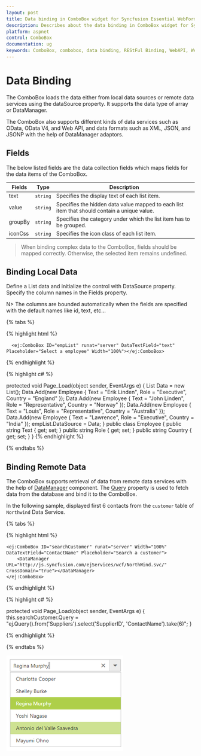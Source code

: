 ```yaml
---
layout: post
title: Data binding in ComboBox widget for Syncfusion Essential WebForm
description: Describes about the data binding in ComboBox widget for Syncfusion Essential WebForm
platform: aspnet
control: ComboBox
documentation: ug
keywords: ComboBox, combobox, data binding, REStFul Binding, WebAPI, Web Method, OData, OData4
---
```


# Data Binding

The ComboBox loads the data either from local data sources or remote data services using the dataSource property. It supports the data type of array or DataManager.

The ComboBox also supports different kinds of data services such as OData, OData V4, and Web API, and data formats such as XML, JSON, and JSONP with the help of DataManager adaptors.

## Fields

The below listed fields are the data collection fields which maps fields for the data items of the ComboBox. 

| Fields | Type | Description |
|------|------|-------------|
| text |  `string` | Specifies the display text of each list item. |
| value |  `string` | Specifies the hidden data value mapped to each list item that should contain a unique value. |
| groupBy |  `string` | Specifies the category under which the list item has to be grouped. |
| iconCss |  `string` | Specifies the icon class of each list item. |

> When binding complex data to the ComboBox, fields should be mapped correctly. Otherwise, the selected item remains undefined.

## Binding Local Data

Define a List data and initialize the control with DataSource property. Specify the column names in the Fields property. <br/>

N> The columns are bounded automatically when the fields are specified with the default names like id, text, etc...

{% tabs %}

{% highlight html %}
	
	  <ej:ComboBox ID="empList" runat="server" DataTextField="text" Placeholder="Select a employee" Width="100%"></ej:ComboBox>

{% endhighlight %}
    
{% highlight c# %}

protected void Page_Load(object sender, EventArgs e)
{
	List<Employee> Data = new List<Employee>();
	Data.Add(new Employee
	{
		Text = "Erik Linden",
		Role = "Executive",
		Country = "England"
	});
	Data.Add(new Employee
	{
		Text = "John Linden",
		Role = "Representative",
		Country = "Norway"
	});
	Data.Add(new Employee
	{
		Text = "Louis",
		Role = "Representative",
		Country = "Australia"
	});
	Data.Add(new Employee
	{
		Text = "Lawrence",
		Role = "Executive",
		Country = "India"
	});
	empList.DataSource = Data;
}
public class Employee
{
	public string Text { get; set; }
	public string Role { get; set; }
	public string Country { get; set; }
}
{% endhighlight %}

{% endtabs %}

## Binding Remote Data

The ComboBox supports retrieval of data from remote data services with the help of [DataManager](/aspnet/datamanager) component. The [Query](https://help.syncfusion.com/api/js/ejquery) property is used to fetch
data from the database and bind it to the ComboBox.

In the following sample, displayed first 6 contacts from the `customer` table of `Northwind` Data Service.

{% tabs %}

{% highlight html %}
	
	<ej:ComboBox ID="searchCustomer" runat="server" Width="100%" DataTextField="ContactName" Placeholder="Search a customer">
		<DataManager URL="http://js.syncfusion.com/ejServices/wcf/NorthWind.svc/" CrossDomain="true"></DataManager>
	</ej:ComboBox>

{% endhighlight %}
    
{% highlight c# %}

protected void Page_Load(object sender, EventArgs e)
{
	this.searchCustomer.Query = "ej.Query().from('Suppliers').select('SupplierID', 'ContactName').take(6)";
}

{% endhighlight %}

{% endtabs %}

![](DataBinding_images/DataBinding_image1.png)